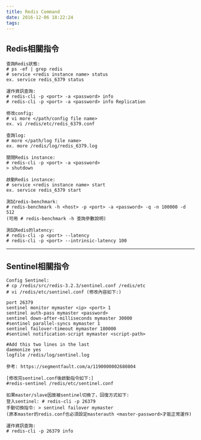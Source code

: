 ```yaml
---
title: Redis Command
date: 2016-12-06 18:22:24
tags:
---
```


Redis相關指令
---
	查詢Redis狀態:
	# ps -ef | grep redis
    # service <redis instance name> status
	ex. service redis_6379 status
	
	運作資訊查詢:
	# redis-cli -p <port> -a <password> info
	# redis-cli -p <port> -a <password> info Replication
  
    修改config:
    # vi more </path/config file name>
	ex. vi /redis/etc/redis_6379.conf
	
    查詢log:
	# more </path/log file name>
	ex. more /redis/log/redis_6379.log

    關閉Redis instance:
	# redis-cli -p <port> -a <password>
    > shutdown

    啟動Redis instance:
    # service <redis instance name> start
    ex. service redis_6379 start
	
	測試redis-benchmark:
	# redis-benchmark -h <host> -p <port> -a <password> -q -n 100000 -d 512
	(可用 # redis-benchmark -h 查詢參數說明)
	
	測試Redis的latency:
	# redis-cli -p <port> --latency
    # redis-cli -p <port> --intrinsic-latency 100


---
Sentinel相關指令
---
    Config Sentinel:
    # cp /redis/src/redis-3.2.3/sentinel.conf /redis/etc
	# vi /redis/etc/sentinel.conf (修改內容如下:)
	
	port 26379
	sentinel monitor mymaster <ip> <port> 1
	sentinel auth-pass mymaster <password>
	sentinel down-after-milliseconds mymaster 30000
	#sentinel parallel-syncs mymaster 1
	sentinel failover-timeout mymaster 180000
	#sentinel notification-script mymaster <script-path>
	
	#Add this two lines in the last
    daemonize yes
    logfile /redis/log/sentinel.log
	
	參考: https://segmentfault.com/a/1190000002680804
	
	[修改完sentinel.conf後啟動指令如下:]
	#redis-sentinel /redis/etc/sentinel.conf
	
	如果master/slave因故被sentinel切換了，回復方式如下:
    登入sentinel: # redis-cli -p 26379
    手動切換指令: > sentinel failover mymaster
    (原本master的redis.conf也必須設定masterauth <master-password>才能正常運作)
	
	運作資訊查詢:
	# redis-cli -p 26379 info

    